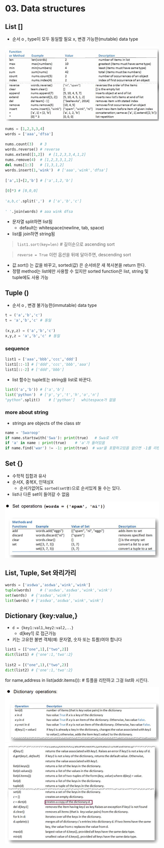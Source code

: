 # 03. Data structures
## List []
- 순서 o , type이 모두 동일할 필요 x, 변경 가능한(mutable) data type

![alt text](image.png)

```py
nums = [1,2,3,3,4]
words = ['aaa','dfsa']

nums.count(3)   # 3
words.reverse() # reverse
nums.extend([1,2])  # [1,2,3,3,4,1,2]
nums.remove(4)  # [1,2,3,3,1,2]
del nums[1:3]   # [1,3,1,2]
words.insert(1,'wink')  # ['aaa','wink','dfsa']

['a',1]+[2,'b'] # ['a',1,2,'b']

[0]*3 # [0,0,0]

'a,b,c'.split(',')  # ['a','b','c'] 

' '.join(words) # aaa wink dfsa
```
- 문자열 split하면 list됨 
    - default는 whitespace(newline, tab, space)
- list를 join하면 string됨

> `list1.sort(key=len)` # 길이순으로 ascending sort

> `reverse = True` 이런 옵션을 뒤에 달아주면, descending sort
- 값.sort() 는 값을 바꾸고, sorted(값) 은 순서바꾼 새 복사본을 return 한다.
- 정렬 method는 list에만 사용할 수 있지만 sorted function은 list, string 및 tuple에도 사용 가능

## Tuple ()
- 순서 o , 변경 불가능한(immutable) data type

```py
t = ('a','b','c')
t = 'a','b','c' # 동일

(x,y,z) = ('a','b','c')
x,y,z = 'a','b','c' # 동일
```

### sequence
```py
list1 = ['aaa','bbb','ccc','ddd']
list1[::-1] # ['ddd','ccc','bbb','aaa']
list1[::-2] # ['ddd','bbb']
```

- list 함수는 tuple또는 string을 list로 바꾼다.
```py
list(('a','b')) # ['a','b']
list('python')  # ['p','y','t','h','o','n']
"python".split()    # ['python']   whitespace가 없음
```
### more about string
- strings are objects of the class str

```py
name = 'Swaroop'
if name.startswith('Swa'): print(true)   # Swa로 시작
if 'a' in name : print(true)    # 'a'가 들어있음
if name.find('war') != -1: print(true)  # war을 포함하고있음 없으면 -1를 리턴하니까.
```


## Set {}
- 수학적 집합과 유사
- 순서X, 중복X, 인덱싱X
    - 순서가없어도 `sorted(set명)`으로 순서있게 둘 수는 있다.
- list나 다른 set이 들어갈 수 없음

![alt text](image-1.png)

## List, Tuple, Set 와리가리
```py
words = ['asdwa','asdwa','wink','wink']
tuple(words)    # ('asdwa','asdwa','wink','wink')
set(words)  # {'asdwa','wink'}
list(words) # ['asdwa','asdwa','wink','wink']
```

## Dictionary {key:value,}
- `d = {key1:val1,key2:val2,..}`
    - d[key1] 로 접근가능
- 키는 고유한 불변 객체(예: 문자열, 숫자 또는 튜플)여야 합니다

```py
list1 = [["one",1],["two",2]]
dict(list1) # {'one':1,'two':2}

list2 = [("one",1),("two",2)]
dict(list2) # {'one':1,'two':2}
```

for name,address in list(addr.items()): # 튜플을 리턴하고 그걸 list화 시킨다.

![alt text](image-2.png)
![alt text](image-3.png)